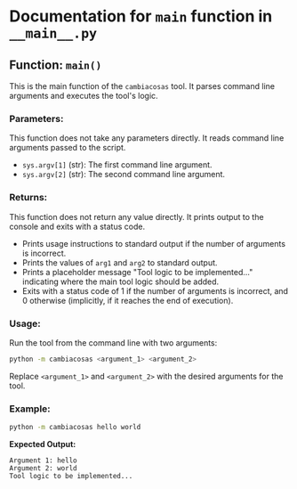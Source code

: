 # Documentation for `main` function in `__main__.py`

## Function: `main()`

This is the main function of the `cambiacosas` tool. It parses command line arguments and executes the tool's logic.

### Parameters:

This function does not take any parameters directly. It reads command line arguments passed to the script.

-   `sys.argv[1]` (str): The first command line argument.
-   `sys.argv[2]` (str): The second command line argument.

### Returns:

This function does not return any value directly. It prints output to the console and exits with a status code.

-   Prints usage instructions to standard output if the number of arguments is incorrect.
-   Prints the values of `arg1` and `arg2` to standard output.
-   Prints a placeholder message "Tool logic to be implemented..." indicating where the main tool logic should be added.
-   Exits with a status code of 1 if the number of arguments is incorrect, and 0 otherwise (implicitly, if it reaches the end of execution).

### Usage:

Run the tool from the command line with two arguments:

```bash
python -m cambiacosas <argument_1> <argument_2>
```

Replace `<argument_1>` and `<argument_2>` with the desired arguments for the tool.

### Example:

```bash
python -m cambiacosas hello world
```

**Expected Output:**

```
Argument 1: hello
Argument 2: world
Tool logic to be implemented...